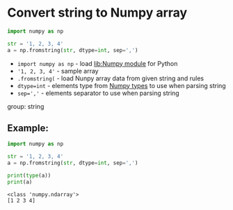 # Convert string to Numpy array

```python
import numpy as np

str = '1, 2, 3, 4'
a = np.fromstring(str, dtype=int, sep=',')
```

- `import numpy as np` - load [lib:Numpy module](/python-numpy/how-to-install-python-numpy-lib) for Python
- `'1, 2, 3, 4'` - sample array
- `.fromstring(` - load Nunpy array data from given string and rules
- `dtype=int` - elements type from [Numpy types](https://numpy.org/doc/stable/user/basics.types.html#array-types-and-conversions-between-types) to use when parsing string
- `sep=','` - elements separator to use when parsing string

group: string

## Example: 
```python
import numpy as np

str = '1, 2, 3, 4'
a = np.fromstring(str, dtype=int, sep=',')

print(type(a))
print(a)
```
```
<class 'numpy.ndarray'>
[1 2 3 4]

```

